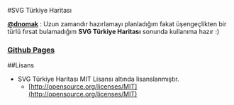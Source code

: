 #SVG Türkiye Haritası

**[@dnomak](https://github.com/dnomak)** : Uzun zamandır hazırlamayı planladığım fakat üşengeçlikten bir türlü fırsat bulamadığım **SVG Türkiye Haritası** sonunda kullanıma hazır :)

### [Github Pages](http://dnomak.github.io/turkiye-haritasi/)

##Lisans
- SVG Türkiye Haritası MIT Lisansı altında lisanslanmıştır.
  - [http://opensource.org/licenses/MIT](http://opensource.org/licenses/MIT)
